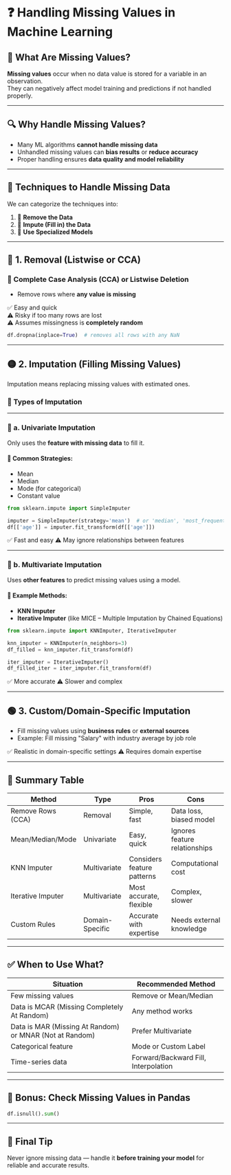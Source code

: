 # ❓ Handling Missing Values in Machine Learning

## 📘 What Are Missing Values?

**Missing values** occur when no data value is stored for a variable in an observation.  
They can negatively affect model training and predictions if not handled properly.

---

## 🔍 Why Handle Missing Values?

- Many ML algorithms **cannot handle missing data**
- Unhandled missing values can **bias results** or **reduce accuracy**
- Proper handling ensures **data quality and model reliability**

---

## 🧰 Techniques to Handle Missing Data

We can categorize the techniques into:

1. 🔸 **Remove the Data**
2. 🔸 **Impute (Fill in) the Data**
3. 🔸 **Use Specialized Models**

---

## 🔴 1. Removal (Listwise or CCA)

### 📌 Complete Case Analysis (CCA) or Listwise Deletion
- Remove rows where **any value is missing**

✅ Easy and quick  
⚠️ Risky if too many rows are lost  
⚠️ Assumes missingness is **completely random**

```python
df.dropna(inplace=True)  # removes all rows with any NaN
````

---

## 🟡 2. Imputation (Filling Missing Values)

Imputation means replacing missing values with estimated ones.

### 📘 Types of Imputation

---

### 📌 a. **Univariate Imputation**

Only uses the **feature with missing data** to fill it.

#### 🔹 Common Strategies:

* Mean
* Median
* Mode (for categorical)
* Constant value

```python
from sklearn.impute import SimpleImputer

imputer = SimpleImputer(strategy='mean')  # or 'median', 'most_frequent', 'constant'
df[['age']] = imputer.fit_transform(df[['age']])
```

✅ Fast and easy
⚠️ May ignore relationships between features

---

### 📌 b. **Multivariate Imputation**

Uses **other features** to predict missing values using a model.

#### 🔹 Example Methods:

* **KNN Imputer**
* **Iterative Imputer** (like MICE – Multiple Imputation by Chained Equations)

```python
from sklearn.impute import KNNImputer, IterativeImputer

knn_imputer = KNNImputer(n_neighbors=3)
df_filled = knn_imputer.fit_transform(df)

iter_imputer = IterativeImputer()
df_filled_iter = iter_imputer.fit_transform(df)
```

✅ More accurate
⚠️ Slower and complex

---

## 🟢 3. Custom/Domain-Specific Imputation

* Fill missing values using **business rules** or **external sources**
* Example: Fill missing "Salary" with industry average by job role

✅ Realistic in domain-specific settings
⚠️ Requires domain expertise

---

## 🧮 Summary Table

| Method            | Type            | Pros                       | Cons                          |
| ----------------- | --------------- | -------------------------- | ----------------------------- |
| Remove Rows (CCA) | Removal         | Simple, fast               | Data loss, biased model       |
| Mean/Median/Mode  | Univariate      | Easy, quick                | Ignores feature relationships |
| KNN Imputer       | Multivariate    | Considers feature patterns | Computational cost            |
| Iterative Imputer | Multivariate    | Most accurate, flexible    | Complex, slower               |
| Custom Rules      | Domain-Specific | Accurate with expertise    | Needs external knowledge      |

---

## ✅ When to Use What?

| Situation                                               | Recommended Method                   |
| ------------------------------------------------------- | ------------------------------------ |
| Few missing values                                      | Remove or Mean/Median                |
| Data is MCAR (Missing Completely At Random)             | Any method works                     |
| Data is MAR (Missing At Random) or MNAR (Not at Random) | Prefer Multivariate                  |
| Categorical feature                                     | Mode or Custom Label                 |
| Time-series data                                        | Forward/Backward Fill, Interpolation |

---

## 🧪 Bonus: Check Missing Values in Pandas

```python
df.isnull().sum()
```

---

## 📌 Final Tip

Never ignore missing data — handle it **before training your model** for reliable and accurate results.

